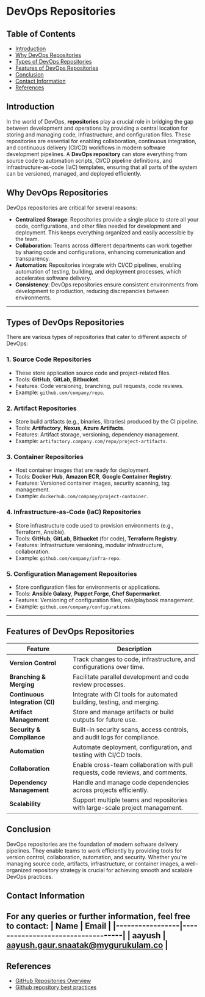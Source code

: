 #  DevOps Repositories
## Table of Contents
- [Introduction](#-introduction)
- [Why DevOps Repositories](#-why-devops-repositories)
- [Types of DevOps Repositories](#-types-of-devops-repositories)
- [Features of DevOps Repositories](#-features-of-devops-repositories)
- [Conclusion](#-conclusion)
- [Contact Information](#-contact-information)
- [References](#-references)

## Introduction

In the world of DevOps, **repositories** play a crucial role in bridging the gap between development and operations by providing a central location for storing and managing code, infrastructure, and configuration files. These repositories are essential for enabling collaboration, continuous integration, and continuous delivery (CI/CD) workflows in modern software development pipelines.
A **DevOps repository** can store everything from source code to automation scripts, CI/CD pipeline definitions, and infrastructure-as-code (IaC) templates, ensuring that all parts of the system can be versioned, managed, and deployed efficiently.


##  Why DevOps Repositories
DevOps repositories are critical for several reasons:
- **Centralized Storage**: Repositories provide a single place to store all your code, configurations, and other files needed for development and deployment. This keeps everything organized and easily accessible by the team.
- **Collaboration**: Teams across different departments can work together by sharing code and configurations, enhancing communication and transparency.
- **Automation**: Repositories integrate with CI/CD pipelines, enabling automation of testing, building, and deployment processes, which accelerates software delivery.
- **Consistency**: DevOps repositories ensure consistent environments from development to production, reducing discrepancies between environments.
---
##  Types of DevOps Repositories
There are various types of repositories that cater to different aspects of DevOps:
### 1. **Source Code Repositories**
   - These store application source code and project-related files.
   - Tools: **GitHub**, **GitLab**, **Bitbucket**.
   - Features: Code versioning, branching, pull requests, code reviews.
   - Example: `github.com/company/repo`.
### 2. **Artifact Repositories**
   - Store build artifacts (e.g., binaries, libraries) produced by the CI pipeline.
   - Tools: **Artifactory**, **Nexus**, **Azure Artifacts**.
   - Features: Artifact storage, versioning, dependency management.
   - Example: `artifactory.company.com/repo/project-artifacts`.
### 3. **Container Repositories**
   - Host container images that are ready for deployment.
   - Tools: **Docker Hub**, **Amazon ECR**, **Google Container Registry**.
   - Features: Versioned container images, security scanning, tag management.
   - Example: `dockerhub.com/company/project-container`.
### 4. **Infrastructure-as-Code (IaC) Repositories**
   - Store infrastructure code used to provision environments (e.g., Terraform, Ansible).
   - Tools: **GitHub**, **GitLab**, **Bitbucket** (for code), **Terraform Registry**.
   - Features: Infrastructure versioning, modular infrastructure, collaboration.
   - Example: `github.com/company/infra-repo`.
### 5. **Configuration Management Repositories**
   - Store configuration files for environments or applications.
   - Tools: **Ansible Galaxy**, **Puppet Forge**, **Chef Supermarket**.
   - Features: Versioning of configuration files, role/playbook management.
   - Example: `github.com/company/configurations`.
---
##  Features of DevOps Repositories
| Feature                        | Description                                                                 |
|---------------------------------|-----------------------------------------------------------------------------|
| **Version Control**             | Track changes to code, infrastructure, and configurations over time.         |
| **Branching & Merging**         | Facilitate parallel development and code review processes.                   |
| **Continuous Integration (CI)** | Integrate with CI tools for automated building, testing, and merging.        |
| **Artifact Management**         | Store and manage artifacts or build outputs for future use.                  |
| **Security & Compliance**       | Built-in security scans, access controls, and audit logs for compliance.      |
| **Automation**                  | Automate deployment, configuration, and testing with CI/CD tools.            |
| **Collaboration**               | Enable cross-team collaboration with pull requests, code reviews, and comments. |
| **Dependency Management**       | Handle and manage code dependencies across projects efficiently.             |
| **Scalability**                 | Support multiple teams and repositories with large-scale project management.  |

##  Conclusion
DevOps repositories are the foundation of modern software delivery pipelines. They enable teams to work efficiently by providing tools for version control, collaboration, automation, and security. Whether you're managing source code, artifacts, infrastructure, or container images, a well-organized repository strategy is crucial for achieving smooth and scalable DevOps practices.

##  Contact Information
For any queries or further information, feel free to contact:
| **Name**  | **Email**                       |
|-----------------|-----------------------------------|
| **aayush**  | aayush.gaur.snaatak@mygurukulam.co |
---
##  References
- [GitHub Repositories Overview](https://github.com/features)
- [Github repository best practices](https://dev.to/pwd9000/github-repository-best-practices-23ck)
